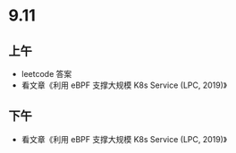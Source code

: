 # 9.11

## 上午

- leetcode 答案
- 看文章《利用 eBPF 支撑大规模 K8s Service (LPC, 2019)》

## 下午

- 看文章《利用 eBPF 支撑大规模 K8s Service (LPC, 2019)》

